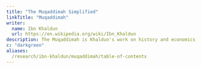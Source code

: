 ```yaml
---
title: "The Muqaddimah Simplified"
linkTitle: "Muqaddimah"
writer:
  name: Ibn Khaldun
  url: https://en.wikipedia.org/wiki/Ibn_Khaldun
description: The Muqaddimah is Khaldun's work on history and economics
c: "darkgreen"
aliases:
  /research/ibn-khaldun/muqaddimah/table-of-contents
---
```

